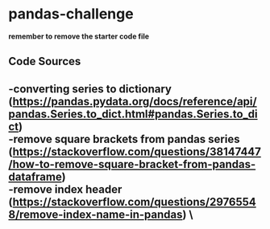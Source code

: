 # pandas-challenge
**remember to remove the starter code file**
## Code Sources
-converting series to dictionary (https://pandas.pydata.org/docs/reference/api/pandas.Series.to_dict.html#pandas.Series.to_dict) \
-remove square brackets from pandas series (https://stackoverflow.com/questions/38147447/how-to-remove-square-bracket-from-pandas-dataframe) \
-remove index header (https://stackoverflow.com/questions/29765548/remove-index-name-in-pandas) \
-